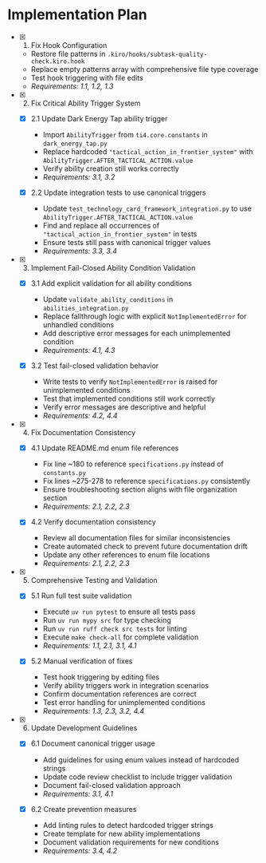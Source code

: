 # Implementation Plan

- [x] 1. Fix Hook Configuration
  - Restore file patterns in `.kiro/hooks/subtask-quality-check.kiro.hook`
  - Replace empty patterns array with comprehensive file type coverage
  - Test hook triggering with file edits
  - _Requirements: 1.1, 1.2, 1.3_

- [x] 2. Fix Critical Ability Trigger System
  - [x] 2.1 Update Dark Energy Tap ability trigger
    - Import `AbilityTrigger` from `ti4.core.constants` in `dark_energy_tap.py`
    - Replace hardcoded `"tactical_action_in_frontier_system"` with `AbilityTrigger.AFTER_TACTICAL_ACTION.value`
    - Verify ability creation still works correctly
    - _Requirements: 3.1, 3.2_

  - [x] 2.2 Update integration tests to use canonical triggers
    - Update `test_technology_card_framework_integration.py` to use `AbilityTrigger.AFTER_TACTICAL_ACTION.value`
    - Find and replace all occurrences of `"tactical_action_in_frontier_system"` in tests
    - Ensure tests still pass with canonical trigger values
    - _Requirements: 3.3, 3.4_

- [x] 3. Implement Fail-Closed Ability Condition Validation
  - [x] 3.1 Add explicit validation for all ability conditions
    - Update `validate_ability_conditions` in `abilities_integration.py`
    - Replace fallthrough logic with explicit `NotImplementedError` for unhandled conditions
    - Add descriptive error messages for each unimplemented condition
    - _Requirements: 4.1, 4.3_

  - [x] 3.2 Test fail-closed validation behavior
    - Write tests to verify `NotImplementedError` is raised for unimplemented conditions
    - Test that implemented conditions still work correctly
    - Verify error messages are descriptive and helpful
    - _Requirements: 4.2, 4.4_

- [x] 4. Fix Documentation Consistency
  - [x] 4.1 Update README.md enum file references
    - Fix line ~180 to reference `specifications.py` instead of `constants.py`
    - Fix lines ~275-278 to reference `specifications.py` consistently
    - Ensure troubleshooting section aligns with file organization section
    - _Requirements: 2.1, 2.2, 2.3_

  - [x] 4.2 Verify documentation consistency
    - Review all documentation files for similar inconsistencies
    - Create automated check to prevent future documentation drift
    - Update any other references to enum file locations
    - _Requirements: 2.1, 2.2, 2.3_

- [x] 5. Comprehensive Testing and Validation
  - [x] 5.1 Run full test suite validation
    - Execute `uv run pytest` to ensure all tests pass
    - Run `uv run mypy src` for type checking
    - Run `uv run ruff check src tests` for linting
    - Execute `make check-all` for complete validation
    - _Requirements: 1.1, 2.1, 3.1, 4.1_

  - [x] 5.2 Manual verification of fixes
    - Test hook triggering by editing files
    - Verify ability triggers work in integration scenarios
    - Confirm documentation references are correct
    - Test error handling for unimplemented conditions
    - _Requirements: 1.3, 2.3, 3.2, 4.4_

- [x] 6. Update Development Guidelines
  - [x] 6.1 Document canonical trigger usage
    - Add guidelines for using enum values instead of hardcoded strings
    - Update code review checklist to include trigger validation
    - Document fail-closed validation approach
    - _Requirements: 3.1, 4.1_

  - [x] 6.2 Create prevention measures
    - Add linting rules to detect hardcoded trigger strings
    - Create template for new ability implementations
    - Document validation requirements for new conditions
    - _Requirements: 3.4, 4.2_
